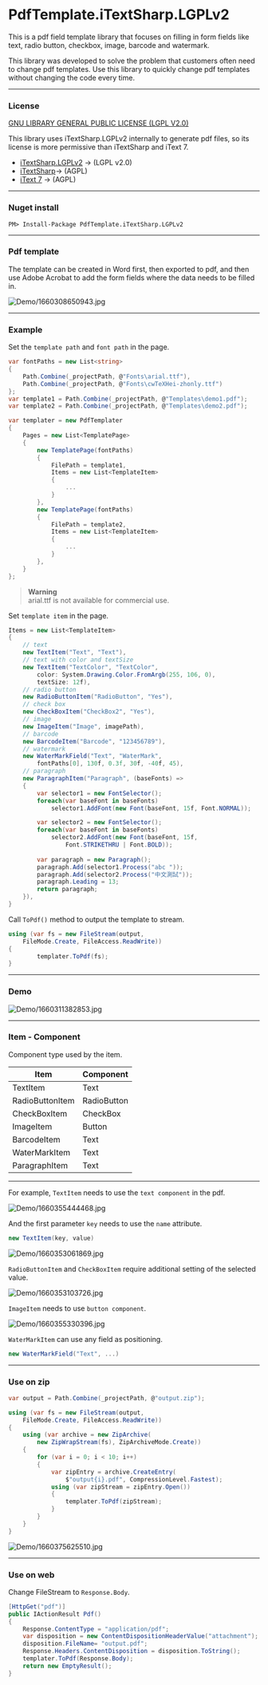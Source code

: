 # PdfTemplate.iTextSharp.LGPLv2  

This is a pdf field template library that focuses on filling in form fields like text, radio button, checkbox, image, barcode and watermark.  

This library was developed to solve the problem that customers often need to change pdf templates. Use this library to quickly change pdf templates without changing the code every time.  

---  

### License  

[GNU LIBRARY GENERAL PUBLIC LICENSE (LGPL V2.0)](https://www.gnu.org/licenses/old-licenses/lgpl-2.0-standalone.html)  

This library uses iTextSharp.LGPLv2 internally to generate pdf files, so its license is more permissive than iTextSharp and iText 7.  

* [iTextSharp.LGPLv2](https://github.com/VahidN/iTextSharp.LGPLv2.Core) -> (LGPL v2.0)  
* [iTextSharp](https://github.com/itext/itextsharp)-> (AGPL)  
* [iText 7](https://github.com/itext/itext7-dotnet) -> (AGPL)  

---  

### Nuget install  

```
PM> Install-Package PdfTemplate.iTextSharp.LGPLv2
```  

---  

### Pdf template  

The template can be created in Word first, then exported to pdf, and then use Adobe Acrobat to add the form fields where the data needs to be filled in.  

![Demo/1660308650943.jpg](Demo/1660308811795.jpg)  

---  

### Example  

Set the `template path` and `font path` in the page.  

```C#
var fontPaths = new List<string>
{
    Path.Combine(_projectPath, @"Fonts\arial.ttf"),
    Path.Combine(_projectPath, @"Fonts\cwTeXHei-zhonly.ttf")
};
var template1 = Path.Combine(_projectPath, @"Templates\demo1.pdf");
var template2 = Path.Combine(_projectPath, @"Templates\demo2.pdf");

var templater = new PdfTemplater
{
    Pages = new List<TemplatePage>
    {
        new TemplatePage(fontPaths)
        {
            FilePath = template1,
            Items = new List<TemplateItem>
            {
                ...
            }
        },
        new TemplatePage(fontPaths)
        {
            FilePath = template2,
            Items = new List<TemplateItem>
            {
                ...
            }
        },
    }
};
```

> **Warning**  
> arial.ttf is not available for commercial use.  

Set `template item` in the page.  

```C#
Items = new List<TemplateItem>
{
    // text
    new TextItem("Text", "Text"),
    // text with color and textSize
    new TextItem("TextColor", "TextColor",
        color: System.Drawing.Color.FromArgb(255, 106, 0),
        textSize: 12f),
    // radio button
    new RadioButtonItem("RadioButton", "Yes"),
    // check box
    new CheckBoxItem("CheckBox2", "Yes"),
    // image
    new ImageItem("Image", imagePath),
    // barcode
    new BarcodeItem("Barcode", "123456789"),
    // watermark
    new WaterMarkField("Text", "WaterMark",
        fontPaths[0], 130f, 0.3f, 30f, -40f, 45),
    // paragraph
    new ParagraphItem("Paragraph", (baseFonts) =>
    {
        var selector1 = new FontSelector();
        foreach(var baseFont in baseFonts)
            selector1.AddFont(new Font(baseFont, 15f, Font.NORMAL));

        var selector2 = new FontSelector();
        foreach(var baseFont in baseFonts)
            selector2.AddFont(new Font(baseFont, 15f, 
                Font.STRIKETHRU | Font.BOLD));
            
        var paragraph = new Paragraph();
        paragraph.Add(selector1.Process("abc "));
        paragraph.Add(selector2.Process("中文測試"));
        paragraph.Leading = 13;
        return paragraph;
    }),
}
```



Call `ToPdf()` method to output the template to stream.  

```C#
using (var fs = new FileStream(output,
    FileMode.Create, FileAccess.ReadWrite))
{
        templater.ToPdf(fs);
}
```

---  

### Demo  

![Demo/1660311382853.jpg](Demo/1660311382853.jpg)  

---  

### Item - Component  

Component type used by the item.  

 Item | Component 
-------|----------
 TextItem | Text 
 RadioButtonItem | RadioButton
 CheckBoxItem | CheckBox
 ImageItem | Button
 BarcodeItem | Text 
 WaterMarkItem | Text 
 ParagraphItem | Text 

---  

For example, `TextItem` needs to use the `text component` in the pdf.  

![Demo/1660355444468.jpg](Demo/1660355444468.jpg)  

And the first parameter `key` needs to use the `name` attribute.  

```C#
new TextItem(key, value)
```

![Demo/1660353061869.jpg](Demo/1660353061869.jpg)  

`RadioButtonItem` and `CheckBoxItem` require additional setting of the selected value.  

![Demo/1660353103726.jpg](Demo/1660353103726.jpg)  

`ImageItem` needs to use `button component`.  

![Demo/1660355330396.jpg](Demo/1660355330396.jpg)  

`WaterMarkItem` can use any field as positioning.  

```C#
new WaterMarkField("Text", ...)
```

---  

### Use on zip  

```C#
var output = Path.Combine(_projectPath, @"output.zip");

using (var fs = new FileStream(output,
    FileMode.Create, FileAccess.ReadWrite))
{
    using (var archive = new ZipArchive(
        new ZipWrapStream(fs), ZipArchiveMode.Create))
    {
        for (var i = 0; i < 10; i++)
        {
            var zipEntry = archive.CreateEntry(
                $"output{i}.pdf", CompressionLevel.Fastest);
            using (var zipStream = zipEntry.Open())
            {
                templater.ToPdf(zipStream);
            }
        }
    }
}
```

![Demo/1660375625510.jpg](Demo/1660375625510.jpg)  

---  

### Use on web  

Change FileStream to `Response.Body`.  

```C#
[HttpGet("pdf")]
public IActionResult Pdf()
{
    Response.ContentType = "application/pdf";
    var disposition = new ContentDispositionHeaderValue("attachment");
    disposition.FileName= "output.pdf";
    Response.Headers.ContentDisposition = disposition.ToString();
    templater.ToPdf(Response.Body);
    return new EmptyResult();
}
```